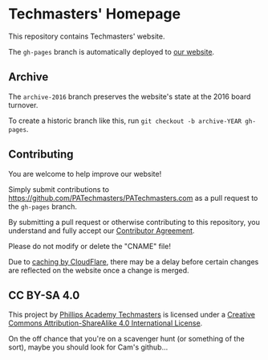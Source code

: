 # Techmasters' Homepage
This repository contains Techmasters' website.

The `gh-pages` branch is automatically deployed to [our website](https://patechmasters.com).

## Archive
The `archive-2016` branch preserves the website's state at the 2016 board turnover.

To create a historic branch like this, run `git checkout -b archive-YEAR gh-pages`.

## Contributing
You are welcome to help improve our website!

Simply submit contributions to https://github.com/PATechmasters/PATechmasters.com as a pull request to the `gh-pages` branch.

By submitting a pull request or otherwise contributing to this repository, you understand and fully accept our [Contributor Agreement](CONTRIBUTING.md).

Please do not modify or delete the "CNAME" file!

Due to [caching by CloudFlare](https://support.cloudflare.com/hc/en-us/articles/200172516-Which-file-extensions-does-CloudFlare-cache-for-static-content-), there may be a delay before certain changes are reflected on the website once a change is merged.

## CC BY-SA 4.0
This project by [Phillips Academy Techmasters](https://patechmasters.com) is licensed under a [Creative Commons Attribution-ShareAlike 4.0 International License](https://creativecommons.org/licenses/by-sa/4.0/).

On the off chance that you're on a scavenger hunt (or something of the sort), maybe you should look for Cam's github...

